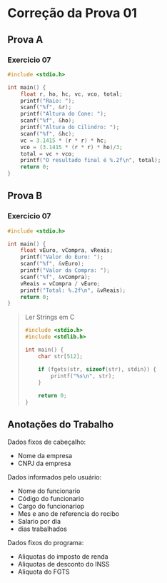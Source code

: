 # Correção da Prova 01

## Prova A

### Exercicio 07

```c
#include <stdio.h>

int main() {
    float r, ho, hc, vc, vco, total;
    printf("Raio: ");
    scanf("%f", &r);
    printf("Altura do Cone: ");
    scanf("%f", &ho);
    printf("Altura do Cilindro: ");
    scanf("%f", &hc);
    vc = 3.1415 * (r * r) * hc;
    vco = (3.1415 * (r * r) * ho)/3;
    total = vc + vco;
    printf("O resultado final é %.2f\n", total);
    return 0;
}
```

## Prova B

### Exercicio 07

```c
#include <stdio.h>

int main() {
    float vEuro, vCompra, vReais;
    printf("Valor do Euro: ");
    scanf("%f", &vEuro);
    printf("Valor da Compra: ");
    scanf("%f", &vCompra);
    vReais = vCompra / vEuro;
    printf("Total: %.2f\n", &vReais);
    return 0;
}
```


> Ler Strings em C
> 
> ```c
> #include <stdio.h>
> #include <stdlib.h>
> 
> int main() {
>     char str[512];
> 
>     if (fgets(str, sizeof(str), stdin)) {
>         printf("%s\n", str);
>     }
>     
>     return 0;
> }
> ```




## Anotações do Trabalho

Dados fixos de cabeçalho:
- Nome da empresa
- CNPJ da empresa

Dados informados pelo usuário:
- Nome do funcionario
- Código do funcionario
- Cargo do funcionariop
- Mes e ano de referencia do recibo
- Salario por dia
- dias trabalhados

Dados fixos do programa:
- Aliquotas do imposto de renda
- Aliquotas de desconto do INSS
- Aliquota do FGTS

